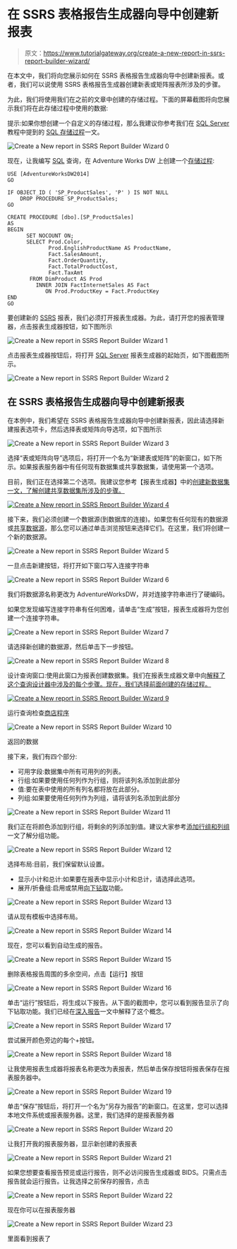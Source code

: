 # 在 SSRS 表格报告生成器向导中创建新报表

> 原文：<https://www.tutorialgateway.org/create-a-new-report-in-ssrs-report-builder-wizard/>

在本文中，我们将向您展示如何在 SSRS 表格报告生成器向导中创建新报表。或者，我们可以说使用 SSRS 表格报告生成器创建新表或矩阵报表所涉及的步骤。

为此，我们将使用我们在之前的文章中创建的存储过程。下面的屏幕截图将向您展示我们将在此存储过程中使用的数据:

提示:如果你想创建一个自定义的存储过程，那么我建议你参考我们在 [SQL Server](https://www.tutorialgateway.org/sql/) 教程中提到的 [SQL 存储过程](https://www.tutorialgateway.org/select-stored-procedure-in-sql-server/)一文。

![Create a New report in SSRS Report Builder Wizard 0](img/cddb37c4de55474c4c64c6a6f26cbd1f.png)

现在，让我编写 [SQL](https://www.tutorialgateway.org/sql/) 查询，在 Adventure Works DW 上创建一个[存储过程](https://www.tutorialgateway.org/select-stored-procedure-in-sql-server/):

```
USE [AdventureWorksDW2014]
GO

IF OBJECT_ID ( 'SP_ProductSales', 'P' ) IS NOT NULL   
    DROP PROCEDURE SP_ProductSales;  
GO

CREATE PROCEDURE [dbo].[SP_ProductSales]
AS
BEGIN
      SET NOCOUNT ON;
	  SELECT Prod.Color, 
             Prod.EnglishProductName AS ProductName, 
             Fact.SalesAmount,
	         Fact.OrderQuantity, 
             Fact.TotalProductCost, 
             Fact.TaxAmt
       FROM DimProduct AS Prod 
         INNER JOIN FactInternetSales AS Fact 
            ON Prod.ProductKey = Fact.ProductKey 
END
GO
```

要创建新的 [SSRS](https://www.tutorialgateway.org/ssrs/) 报表，我们必须打开报表生成器。为此，请打开您的报表管理器，点击报表生成器按钮，如下图所示

![Create a New report in SSRS Report Builder Wizard 1](img/4ff8fdb732215cf98a9d3255f23d4dc6.png)

点击报表生成器按钮后，将打开 [SQL Server](https://www.tutorialgateway.org/sql/) 报表生成器的起始页，如下图截图所示。

![Create a New report in SSRS Report Builder Wizard 2](img/30eda2a3392ebb0e9429683e2dd06256.png)

## 在 SSRS 表格报告生成器向导中创建新报表

在本例中，我们希望在 SSRS 表格报告生成器向导中创建新报表，因此请选择新建报表选项卡，然后选择表或矩阵向导选项，如下图所示

![Create a New report in SSRS Report Builder Wizard 3](img/b3fac0543bfcf3329f732e287de7c0e6.png)

选择“表或矩阵向导”选项后，将打开一个名为“新建表或矩阵”的新窗口，如下所示。如果报表服务器中有任何现有数据集或共享数据集，请使用第一个选项。

目前，我们正在选择第二个选项。我建议您参考【报表生成器】中的[创建新数据集一文，了解创建共享数据集所涉及的步骤。](https://www.tutorialgateway.org/create-a-new-dataset-using-ssrs-report-builder-wizard/)

[![Create a New report in SSRS Report Builder Wizard 4](img/8e57b94a4ec96e1f6ce1a9ba332ebdc0.png)](https://www.tutorialgateway.org/create-a-new-dataset-using-ssrs-report-builder-wizard/)

接下来，我们必须创建一个数据源(到数据库的连接)。如果您有任何现有的数据源或[共享数据源](https://www.tutorialgateway.org/data-source-in-ssrs-report-manager/)，那么您可以通过单击浏览按钮来选择它们。在这里，我们将创建一个新的数据源。

![Create a New report in SSRS Report Builder Wizard 5](img/65e6fdb00780657d3e6a27f9ca26ee08.png)

一旦点击新建按钮，将打开如下窗口写入连接字符串

![Create a New report in SSRS Report Builder Wizard 6](img/8130d3bfebd9d3b13b43cf7fef995d27.png)

我们将数据源名称更改为 AdventureWorksDW，并对连接字符串进行了硬编码。

如果您发现编写连接字符串有任何困难，请单击“生成”按钮，报表生成器将为您创建一个连接字符串。

![Create a New report in SSRS Report Builder Wizard 7](img/29e247e7bc03845863984d0c0241b6bb.png)

请选择新创建的数据源，然后单击下一步按钮。

![Create a New report in SSRS Report Builder Wizard 8](img/8ccfe7a239f264f7a336b109a572354d.png)

设计查询窗口:使用此窗口为报表创建数据集。我们在报表生成器文章中向[解释了这个查询设计器中涉及的每个步骤。现在，我们选择前面创建的存储过程。](https://www.tutorialgateway.org/create-a-new-dataset-using-ssrs-report-builder-wizard/)

[![Create a New report in SSRS Report Builder Wizard 9](img/38abf386a6b5c2d78688b55cbca42c7f.png)](https://www.tutorialgateway.org/create-a-new-dataset-using-ssrs-report-builder-wizard/)

运行查询检查[商店程序](https://www.tutorialgateway.org/stored-procedures-in-sql/)

![Create a New report in SSRS Report Builder Wizard 10](img/4e0a9b0939d11c1303682f6c1e9b9555.png)

返回的数据

接下来，我们有四个部分:

*   可用字段:数据集中所有可用列的列表。
*   行组:如果要使用任何列作为行组，则将该列名添加到此部分
*   值:要在表中使用的所有列名都将放在此部分。
*   列组:如果要使用任何列作为列组，请将该列名添加到此部分

![Create a New report in SSRS Report Builder Wizard 11](img/8cfa88c2e64b91e239bcf3a3e8682c7b.png)

我们正在将颜色添加到行组，将剩余的列添加到值。建议大家参考[添加行组和列组](https://www.tutorialgateway.org/ssrs-grouping-in-table-reports/)一文了解分组功能。

![Create a New report in SSRS Report Builder Wizard 12](img/1298967977cd5801a54045471faaa927.png)

选择布局:目前，我们保留默认设置。

*   显示小计和总计:如果要在报表中显示小计和总计，请选择此选项。
*   展开/折叠组:启用或禁用[向下钻取](https://www.tutorialgateway.org/ssrs-drill-down-report/)功能。

![Create a New report in SSRS Report Builder Wizard 13](img/0f6b30cfd6fac5f57eac75fe4d21b1ce.png)

请从现有模板中选择布局。

![Create a New report in SSRS Report Builder Wizard 14](img/9f67096e195bdafbaacdc334669d863e.png)

现在，您可以看到自动生成的报告。

![Create a New report in SSRS Report Builder Wizard 15](img/04d1aedd3306247e11f75e5a8deef9fd.png)

删除表格报告周围的多余空间，点击【运行】按钮

![Create a New report in SSRS Report Builder Wizard 16](img/365cfd1155d001c0fad2536f8408e84e.png)

单击“运行”按钮后，将生成以下报告。从下面的截图中，您可以看到报告显示了向下钻取功能。我们已经在[深入报告](https://www.tutorialgateway.org/ssrs-drill-down-report/)一文中解释了这个概念。

![Create a New report in SSRS Report Builder Wizard 17](img/dd6e18756b142d501e6105f07b083929.png)

尝试展开颜色旁边的每个+按钮。

![Create a New report in SSRS Report Builder Wizard 18](img/53c544a8f18671817350ebe3260b4330.png)

让我使用报表生成器将报表名称更改为表报表，然后单击保存按钮将报表保存在报表服务器中。

![Create a New report in SSRS Report Builder Wizard 19](img/1a0d06761562463f6070a399928fc7bf.png)

单击“保存”按钮后，将打开一个名为“另存为报告”的新窗口。在这里，您可以选择本地文件系统或报表服务器。这里，我们选择的是报表服务器

![Create a New report in SSRS Report Builder Wizard 20](img/006c6204e80fae3b61df5d5643649d9c.png)

让我打开我的报表服务器，显示新创建的表报表

![Create a New report in SSRS Report Builder Wizard 21](img/74ee3c30adf89c252534a1f484d14c61.png)

如果您想要查看报告预览或运行报告，则不必访问报告生成器或 BIDS。只需点击报告就会运行报告。让我选择之前保存的报告，点击

![Create a New report in SSRS Report Builder Wizard 22](img/0cd628cacac430fc82c86fa24b1bad36.png)

现在你可以在报表服务器

![Create a New report in SSRS Report Builder Wizard 23](img/29ebb0a9d61bca2cec2d5f090e9ee592.png)

里面看到报表了